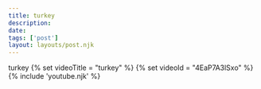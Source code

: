```yaml
---
title: turkey
description:
date:
tags: ['post']
layout: layouts/post.njk
---
```


turkey
{% set videoTitle = "turkey" %}
{% set videoId  = "4EaP7A3lSxo" %}
{% include 'youtube.njk' %}